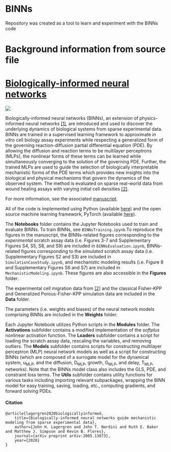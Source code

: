 # BINNs
Repository was created as a tool to learn and experiment with the BINNs code

# Background information from source file

# [Biologically-informed neural networks](https://arxiv.org/abs/2005.13073)

![](https://github.com/jlager/BINNs/blob/master/Figures/schematic.png?raw=true)

Biologically-informed neural networks (BINNs), an extension of physics-informed neural networks [\[1\]](https://www.sciencedirect.com/science/article/pii/S0021999118307125), are introduced and used to discover the underlying dynamics of biological systems from sparse experimental data. BINNs are trained in a supervised learning framework to approximate *in vitro* cell biology assay experiments while respecting a generalized form of the governing reaction-diffusion partial differential equation (PDE). By allowing the diffusion and reaction terms to be multilayer perceptrons (MLPs), the nonlinear forms of these terms can be learned while simultaneously converging to the solution of the governing PDE. Further, the trained MLPs are used to guide the selection of biologically interpretable mechanistic forms of the PDE terms which provides new insights into the biological and physical mechanisms that govern the dynamics of the observed system. The method is evaluated on sparse real-world data from wound healing assays with varying initial cell densities [\[2\]](https://www.sciencedirect.com/science/article/abs/pii/S0022519315005676#f0005).

For more information, see the associated [manuscript](https://arxiv.org/abs/2005.13073).

All of the code is implemented using Python (available [here](https://www.anaconda.com/products/individual)) and the open source machine learning framework, PyTorch (available [here](https://pytorch.org/get-started/locally/)).

The **Notebooks** folder contains the Jupyter Notebooks used to train and evaluate BINNs. To train BINNs, see `BINNsTraining.ipynb`.To reproduce the figures in the manuscript, the BINNs-related figures corresponding to the *experimental* scratch assay data (i.e. Figures 3-7 and Supplementary Figures S4, S5, S8, and S9) are included in `BINNsEvaluation.ipynb`, BINNs-related figures corresponding to the *simulated* scratch assay data (i.e. Supplementary Figures S2 and S3) are included in `SimulationCaseStudy.ipynb`, and mechanistic modeling results (i.e. Figure 8 and Supplementary Figures S6 and S7) are included in `MechanisticModeling.ipynb`. These figures are also accessible in the **Figures** folder.

The experimental cell migration data from [\[2\]](https://www.sciencedirect.com/science/article/abs/pii/S0022519315005676#f0005) and the classical Fisher-KPP and Generalized Porous-Fisher-KPP simulation data are included in the **Data** folder.

The parameters (i.e. weights and biases) of the neural network models comprising BINNs are included in the **Weights** folder.

Each Jupyter Notebook utilizes Python scripts in the **Modules** folder. The **Activations** subfolder contains a modified implementation of the *softplus* nonlinear activation function. The **Loaders** subfolder contains a script for loading the scratch assay data, rescaling the variables, and removing outliers. The **Models** subfolder contains scripts for constructing multilayer perceptron (MLP) neural network models as well as a script for constructing BINNs (which are composed of a surrogate model for the dynamical system, u<sub>MLP</sub>, and the diffusion, D<sub>MLP</sub>, growth, G<sub>MLP</sub>, and delay, T<sub>MLP</sub>, networks). Note that the BINNs model class also includes the GLS, PDE, and constraint loss terms. The **Utils** subfolder contains utility functions for various tasks including importing relevant subpackages, wrapping the BINN model for easy training, saving, loading, etc., computing gradients, and forward solving PDEs. 

#### Citation

```
@article{lagergren2020biologicallyinformed,  
    title={Biologically-informed neural networks guide mechanistic modeling from sparse experimental data},  
    author={John H. Lagergren and John T. Nardini and Ruth E. Baker and Matthew J. Simpson and Kevin B. Flores},  
    journal={arXiv preprint arXiv:2005.13073},  
    year={2020}  
}
```
